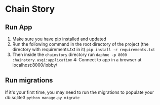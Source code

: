# Chain Story

## Run App
1. Make sure you have pip installed and updated
2. Run the following command in the root directory of the project (the directory with requirements.txt in it)
```pip install -r requirements.txt```
3. Then inside the `chainstory` directory run `daphne -p 8000 chainstory.asgi:application`
4: Connect to app in a browser at localhost:8000/lobby/

## Run migrations
If it's your first time, you may need to run the migrations to populate your db.sqlite3
`python manage.py migrate` 